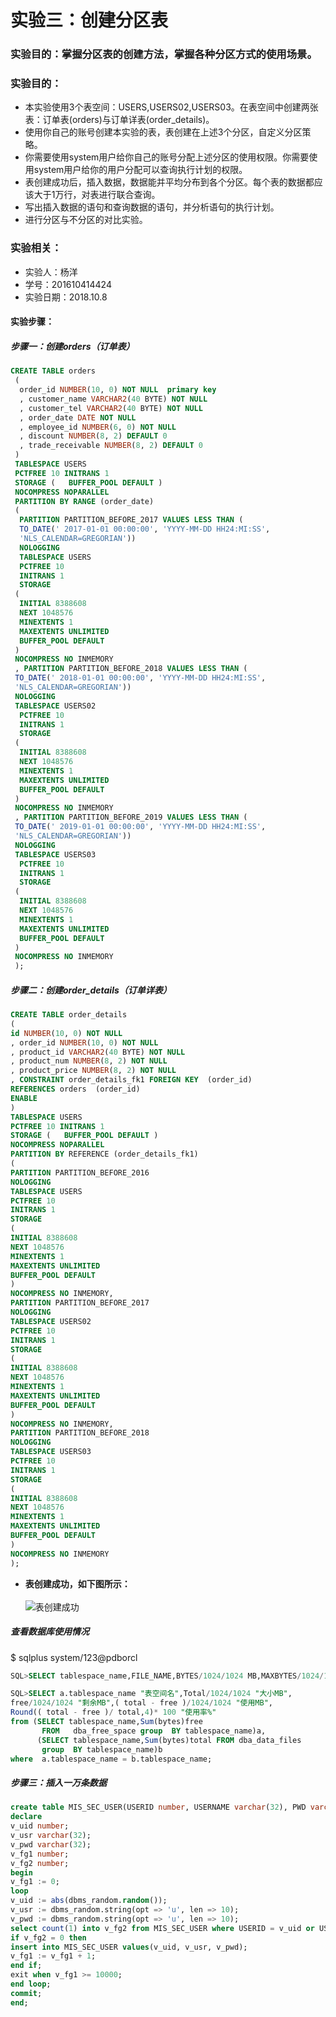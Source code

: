 # 实验三：创建分区表
### 实验目的：掌握分区表的创建方法，掌握各种分区方式的使用场景。
### 实验目的： 
- 本实验使用3个表空间：USERS,USERS02,USERS03。在表空间中创建两张表：订单表(orders)与订单详表(order_details)。
- 使用你自己的账号创建本实验的表，表创建在上述3个分区，自定义分区策略。
- 你需要使用system用户给你自己的账号分配上述分区的使用权限。你需要使用system用户给你的用户分配可以查询执行计划的权限。
- 表创建成功后，插入数据，数据能并平均分布到各个分区。每个表的数据都应该大于1万行，对表进行联合查询。
- 写出插入数据的语句和查询数据的语句，并分析语句的执行计划。
- 进行分区与不分区的对比实验。
### 实验相关：
- 实验人：杨洋
- 学号：201610414424
- 实验日期：2018.10.8
#### 实验步骤：
##### 步骤一：创建orders（订单表）
```sql
CREATE TABLE orders 
 (
  order_id NUMBER(10, 0) NOT NULL  primary key
  , customer_name VARCHAR2(40 BYTE) NOT NULL 
  , customer_tel VARCHAR2(40 BYTE) NOT NULL 
  , order_date DATE NOT NULL 
  , employee_id NUMBER(6, 0) NOT NULL 
  , discount NUMBER(8, 2) DEFAULT 0 
  , trade_receivable NUMBER(8, 2) DEFAULT 0 
 ) 
 TABLESPACE USERS
 PCTFREE 10 INITRANS 1
 STORAGE (   BUFFER_POOL DEFAULT )
 NOCOMPRESS NOPARALLEL
 PARTITION BY RANGE (order_date)
 (
  PARTITION PARTITION_BEFORE_2017 VALUES LESS THAN (
  TO_DATE(' 2017-01-01 00:00:00', 'YYYY-MM-DD HH24:MI:SS',
  'NLS_CALENDAR=GREGORIAN'))
  NOLOGGING
  TABLESPACE USERS
  PCTFREE 10
  INITRANS 1
  STORAGE
 (
  INITIAL 8388608
  NEXT 1048576
  MINEXTENTS 1
  MAXEXTENTS UNLIMITED
  BUFFER_POOL DEFAULT
 )
 NOCOMPRESS NO INMEMORY
 , PARTITION PARTITION_BEFORE_2018 VALUES LESS THAN (
 TO_DATE(' 2018-01-01 00:00:00', 'YYYY-MM-DD HH24:MI:SS',
 'NLS_CALENDAR=GREGORIAN'))
 NOLOGGING
 TABLESPACE USERS02
  PCTFREE 10
  INITRANS 1
  STORAGE
 (
  INITIAL 8388608
  NEXT 1048576
  MINEXTENTS 1
  MAXEXTENTS UNLIMITED
  BUFFER_POOL DEFAULT
 )
 NOCOMPRESS NO INMEMORY
 , PARTITION PARTITION_BEFORE_2019 VALUES LESS THAN (
 TO_DATE(' 2019-01-01 00:00:00', 'YYYY-MM-DD HH24:MI:SS',
 'NLS_CALENDAR=GREGORIAN'))
 NOLOGGING
 TABLESPACE USERS03
  PCTFREE 10
  INITRANS 1
  STORAGE
 (
  INITIAL 8388608
  NEXT 1048576
  MINEXTENTS 1
  MAXEXTENTS UNLIMITED
  BUFFER_POOL DEFAULT
 )
 NOCOMPRESS NO INMEMORY
 );
 ```
 ##### 步骤二：创建order_details（订单详表）
 
 ```sql
 CREATE TABLE order_details
(
id NUMBER(10, 0) NOT NULL
, order_id NUMBER(10, 0) NOT NULL
, product_id VARCHAR2(40 BYTE) NOT NULL
, product_num NUMBER(8, 2) NOT NULL
, product_price NUMBER(8, 2) NOT NULL
, CONSTRAINT order_details_fk1 FOREIGN KEY  (order_id)
REFERENCES orders  (order_id)
ENABLE
)
TABLESPACE USERS
PCTFREE 10 INITRANS 1
STORAGE (   BUFFER_POOL DEFAULT )
NOCOMPRESS NOPARALLEL
PARTITION BY REFERENCE (order_details_fk1)
(
PARTITION PARTITION_BEFORE_2016
NOLOGGING
TABLESPACE USERS
PCTFREE 10
 INITRANS 1
 STORAGE
(
 INITIAL 8388608
 NEXT 1048576
 MINEXTENTS 1
 MAXEXTENTS UNLIMITED
 BUFFER_POOL DEFAULT
)
NOCOMPRESS NO INMEMORY,
PARTITION PARTITION_BEFORE_2017
NOLOGGING
TABLESPACE USERS02
PCTFREE 10
 INITRANS 1
 STORAGE
(
 INITIAL 8388608
 NEXT 1048576
 MINEXTENTS 1
 MAXEXTENTS UNLIMITED
 BUFFER_POOL DEFAULT
)
NOCOMPRESS NO INMEMORY,
PARTITION PARTITION_BEFORE_2018
NOLOGGING
TABLESPACE USERS03
PCTFREE 10
 INITRANS 1
 STORAGE
(
 INITIAL 8388608
 NEXT 1048576
 MINEXTENTS 1
 MAXEXTENTS UNLIMITED
 BUFFER_POOL DEFAULT
)
NOCOMPRESS NO INMEMORY
);
```
 - **表创建成功，如下图所示：**<br><br>
 ![表创建成功](https://github.com/YPanEI/Oracle/blob/master/test3/images/1.png)
 
 ##### 查看数据库使用情况
 $ sqlplus system/123@pdborcl
 ```sql
 SQL>SELECT tablespace_name,FILE_NAME,BYTES/1024/1024 MB,MAXBYTES/1024/1024 MAX_MB,autoextensible FROM dba_data_files  WHERE  tablespace_name='USERS';

SQL>SELECT a.tablespace_name "表空间名",Total/1024/1024 "大小MB",
 free/1024/1024 "剩余MB",( total - free )/1024/1024 "使用MB",
 Round(( total - free )/ total,4)* 100 "使用率%"
 from (SELECT tablespace_name,Sum(bytes)free
        FROM   dba_free_space group  BY tablespace_name)a,
       (SELECT tablespace_name,Sum(bytes)total FROM dba_data_files
        group  BY tablespace_name)b
 where  a.tablespace_name = b.tablespace_name;
 ```
##### 步骤三：插入一万条数据
```sql
create table MIS_SEC_USER(USERID number, USERNAME varchar(32), PWD varchar(32))
declare
v_uid number;
v_usr varchar(32);
v_pwd varchar(32);
v_fg1 number;
v_fg2 number;
begin
v_fg1 := 0;
loop
v_uid := abs(dbms_random.random());
v_usr := dbms_random.string(opt => 'u', len => 10);
v_pwd := dbms_random.string(opt => 'u', len => 10);
select count(1) into v_fg2 from MIS_SEC_USER where USERID = v_uid or USERNAME = v_usr;
if v_fg2 = 0 then
insert into MIS_SEC_USER values(v_uid, v_usr, v_pwd);
v_fg1 := v_fg1 + 1;
end if;
exit when v_fg1 >= 10000;
end loop;
commit;
end;
```
